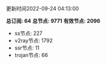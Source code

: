 更新时间2022-09-24 04:13:00

**总订阅: 64**
**总节点: 9771**
**有效节点: 2096**
- ss节点: 227
- v2ray节点: 1792
- ssr节点: 11
- trojan节点: 66
